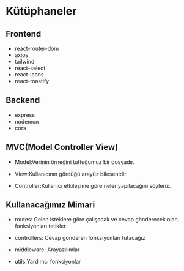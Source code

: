 # Kütüphaneler 

## Frontend

- react-router-dom
- axios 
- tailwind
- react-select
- react-icons
- react-toastify 


## Backend 

- express
- nodemon
- cors

## MVC(Model Controller View)

- Model:Verinin örneğini tuttuğumuz bir dosyadır.

- View:Kullanıcının gördüğü arayüz bileşenidir.

- Controller:Kullanıcı etkileşime göre neler yapılacağını söyleriz.

## Kullanacağımız Mimari 

- routes: Gelen isteklere göre çalışacak ve cevap gönderecek olan fonksiyonları tetikler

- controllers: Cevap gönderen fonksiyonları tutacağız

- middleware: Arayazılımlar

- utils:Yardımcı fonksiyonlar
